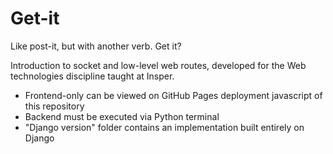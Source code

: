 # Get-it
Like post-it, but with another verb. Get it?

Introduction to socket and low-level web routes, developed for the Web technologies discipline taught at Insper.

- Frontend-only can be viewed on GitHub Pages deployment javascript of this repository
- Backend must be executed via Python terminal
- "Django version" folder contains an implementation built entirely on Django
